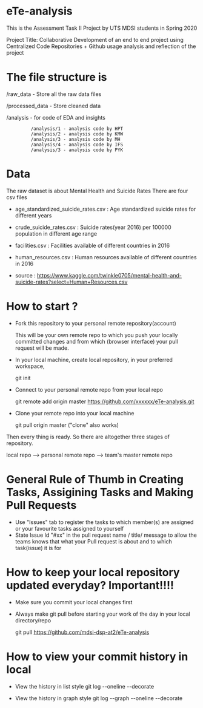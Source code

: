 # eTe-analysis

This is the Assessment Task II Project by UTS MDSI students in Spring 2020

Project Title: Collaborative Development of an end to end project using Centralized Code Repositories + Github usage analysis and reflection of the project

# The file structure is 

/raw_data - Store all the raw data files

/processed_data - Store cleaned data

/analysis - for code of EDA and insights

             /analysis/1 - analysis code by HPT
             /analysis/2 - analysis code by KMW
             /analysis/3 - analysis code by MH
             /analysis/4 - analysis code by IFS
             /analysis/3 - analysis code by PYK
             
             
 # Data 
 The raw dataset is about Mental Health and Suicide Rates
 There are four csv files 
 - age_standardized_suicide_rates.csv : Age standardized suicide rates for different years
 - crude_suicide_rates.csv : Suicide rates(year 2016) per 100000 population in different age range
 - facilities.csv : Facilities available of different countries in 2016
 - human_resources.csv : Human resources available of different countries in 2016


 - source : https://www.kaggle.com/twinkle0705/mental-health-and-suicide-rates?select=Human+Resources.csv
 
 # How to start ?
 - Fork this repository to your personal remote repository(account)
 
     This will be your own remote repo to which you push your locally committed changes and 
     from which (browser interface) your pull request will be made.
 
 - In your local machine, create local repository, 
    in your preferred workspace,
    
      git init
      
 - Connect to your personal remote repo from your local repo
 
      git remote add origin master https://github.com/xxxxxx/eTe-analysis.git
 
 - Clone your remote repo into your local machine
 
      git pull origin master ("clone" also works)
      
  Then every thing is ready. So there are altogether three stages of repository.
  
  local repo --> personal remote repo --> team's master remote repo
 
 
 # General Rule of Thumb in Creating Tasks, Assigining Tasks and Making Pull Requests
 
- Use "Issues" tab to register the tasks to which member(s) are assigned or your favourite tasks assigned to yourself
- State Issue Id  "#xx" in the pull request name / title/ message to allow the teams knows that what your Pull request is about and to which task(issue) it is for

# How to keep your local repository updated everyday? Important!!!!

- Make sure you commit your local changes first
- Always make git pull before starting your work of the day in your local directory/repo

    git pull https://github.com/mdsi-dsp-at2/eTe-analysis
    
# How to view your commit history in local
 - View the history in list style
    git log --oneline --decorate 
    
 - View the history in graph style 
    git log --graph --oneline --decorate



